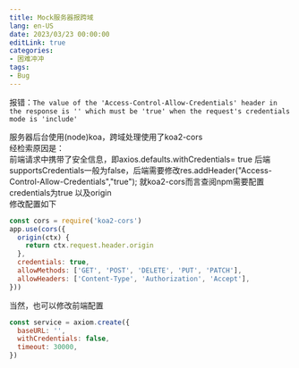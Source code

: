 ```yaml
---
title: Mock服务器报跨域
lang: en-US
date: 2023/03/23 00:00:00
editLink: true
categories: 
- 困难冲冲
tags: 
- Bug
---
```



报错：`The value of the 'Access-Control-Allow-Credentials' header in the response is '' which must be 'true' when the request's credentials mode is 'include'`

服务器后台使用(node)koa，跨域处理使用了koa2-cors  
经检索原因是：   
前端请求中携带了安全信息，即axios.defaults.withCredentials= true
后端supportsCredentials一般为false，后端需要修改res.addHeader("Access-Control-Allow-Credentials","true");
就koa2-cors而言查阅npm需要配置credentials为true
以及origin   
修改配置如下   

```js
const cors = require('koa2-cors')
app.use(cors({
  origin(ctx) {
    return ctx.request.header.origin
  },
  credentials: true,
  allowMethods: ['GET', 'POST', 'DELETE', 'PUT', 'PATCH'],
  allowHeaders: ['Content-Type', 'Authorization', 'Accept'],
}))
```
当然，也可以修改前端配置  

```js
const service = axiom.create({
  baseURL: '',
  withCredentials: false,
  timeout: 30000,
})
```
